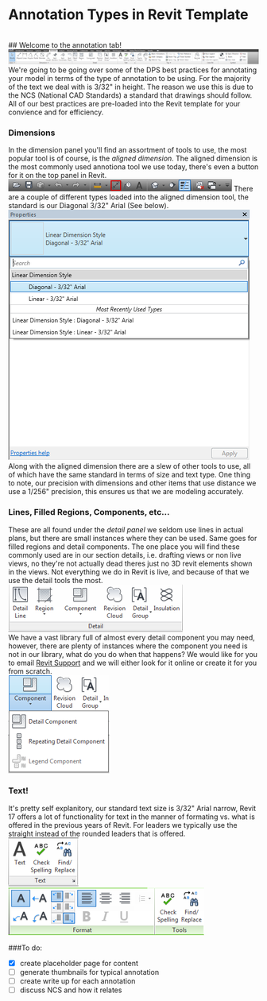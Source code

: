 # Annotation Types in Revit Template
<br> 
## Welcome to the annotation tab!
<br>
<img src="images/2-4/AnnotationTab.png">
<br>
We're going to be going over some of the DPS best practices for annotating your model in terms of the type of annotation to be using. For the majority of the text we deal with is 3/32" in height. The reason we use this is due to the NCS (National CAD Standards) a standard that drawings should follow. All of our best practices are pre-loaded into the Revit template for your convience and for efficiency. 

### Dimensions
In the dimension panel you'll find an assortment of tools to use, the most popular tool is of course, is the *aligned dimension*. The aligned dimension is the most commonly used annotiona tool we use today, there's even a button for it on the top panel in Revit. 
<img src="images/2-4/AlignedDimTOp.png"> There are a couple of different types loaded into the aligned dimension tool, the standard is our Diagonal 3/32" Arial (See below).
<img src="images/2-4/AlignedDimTypes.png"> 
<br>
Along with the aligned dimension there are a slew of other tools to use, all of which have the same standard in terms of size and text type. One thing to note, our precision with dimensions and other items that use distance we use a 1/256" precision, this ensures us that we are modeling accurately. 

### Lines, Filled Regions, Components, etc...
These are all found under the *detail panel* we seldom use lines in actual plans, but there are small instances where they can be used. Same goes for filled regions and detail components. The one place you will find these commonly used are in our section details, i.e. drafting views or non live views, no they're not actually dead theres just no 3D revit elements shown in the views. Not everything we do in Revit is live, and because of that we use the detail tools the most. 
<br>
<img src="images/2-4/DetailPanel.png">
<br>
We have a vast library full of almost every detail component you may need, however, there are plenty of instances where the component you need is not in our library, what do you do when that happens? We would like for you to email <a href="mailto:revitsupport@dpsdesign.org">Revit Support</a> and we will either look for it online or create it for you from scratch. 
<br>
<img src="images/2-4/DetailComponent.png">

### Text!
It's pretty self explanitory, our standard text size is 3/32" Arial narrow, Revit 17 offers a lot of functionality for text in the manner of formating vs. what is offered in the previous years of Revit. For leaders we typically use the straight instead of the rounded leaders that is offered. 
<br>
<img src="images/2-4/TextPanel.png"> <img src="images/2-4/TextModify.png">




###To do:

- [x] create placeholder page for content
- [ ] generate thumbnails for typical annotation
- [ ] create write up for each annotation
- [ ] discuss NCS and how it relates
